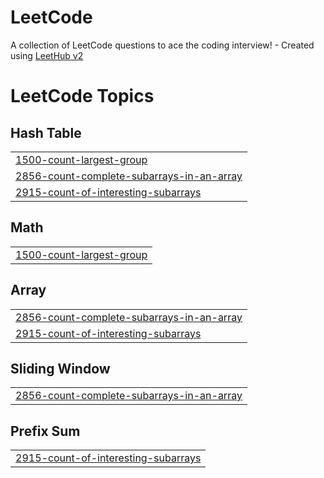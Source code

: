 # LeetCode
A collection of LeetCode questions to ace the coding interview! - Created using [LeetHub v2](https://github.com/arunbhardwaj/LeetHub-2.0)

<!---LeetCode Topics Start-->
# LeetCode Topics
## Hash Table
|  |
| ------- |
| [1500-count-largest-group](https://github.com/prani954/LeetCode/tree/master/1500-count-largest-group) |
| [2856-count-complete-subarrays-in-an-array](https://github.com/prani954/LeetCode/tree/master/2856-count-complete-subarrays-in-an-array) |
| [2915-count-of-interesting-subarrays](https://github.com/prani954/LeetCode/tree/master/2915-count-of-interesting-subarrays) |
## Math
|  |
| ------- |
| [1500-count-largest-group](https://github.com/prani954/LeetCode/tree/master/1500-count-largest-group) |
## Array
|  |
| ------- |
| [2856-count-complete-subarrays-in-an-array](https://github.com/prani954/LeetCode/tree/master/2856-count-complete-subarrays-in-an-array) |
| [2915-count-of-interesting-subarrays](https://github.com/prani954/LeetCode/tree/master/2915-count-of-interesting-subarrays) |
## Sliding Window
|  |
| ------- |
| [2856-count-complete-subarrays-in-an-array](https://github.com/prani954/LeetCode/tree/master/2856-count-complete-subarrays-in-an-array) |
## Prefix Sum
|  |
| ------- |
| [2915-count-of-interesting-subarrays](https://github.com/prani954/LeetCode/tree/master/2915-count-of-interesting-subarrays) |
<!---LeetCode Topics End-->